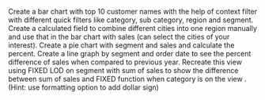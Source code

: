 
Create a bar chart with top 10 customer names with the help of context filter with different quick filters like category, sub category, region and segment.
Create a calculated field to combine different cities into one region manually and use that in the bar chart with sales (can select the cities of your interest).
Create a pie chart with segment and sales and calculate the percent.
Create a line graph by segment and order date to see the percent difference of sales when compared to previous year.
Recreate this view using FIXED LOD on segment with sum of sales to show the difference between sum of sales and FIXED function when category is on the view .(Hint: use formatting option to add dollar sign)
